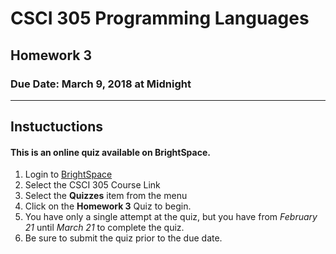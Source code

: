 # CSCI 305 Programming Languages

## Homework 3

### Due Date: March 9, 2018 at Midnight

---

## Instuctuctions

#### This is an online quiz available on BrightSpace.

1. Login to [BrightSpace](http://ecat.montana.edu)
2. Select the CSCI 305 Course Link
3. Select the **Quizzes** item from the menu
4. Click on the **Homework 3** Quiz to begin.
5. You have only a single attempt at the quiz, but you have from *February 21* until *March 21* to complete the quiz.
6. Be sure to submit the quiz prior to the due date.
